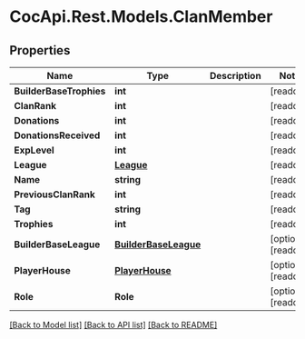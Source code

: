 # CocApi.Rest.Models.ClanMember

## Properties

Name | Type | Description | Notes
------------ | ------------- | ------------- | -------------
**BuilderBaseTrophies** | **int** |  | [readonly] 
**ClanRank** | **int** |  | [readonly] 
**Donations** | **int** |  | [readonly] 
**DonationsReceived** | **int** |  | [readonly] 
**ExpLevel** | **int** |  | [readonly] 
**League** | [**League**](League.md) |  | [readonly] 
**Name** | **string** |  | [readonly] 
**PreviousClanRank** | **int** |  | [readonly] 
**Tag** | **string** |  | [readonly] 
**Trophies** | **int** |  | [readonly] 
**BuilderBaseLeague** | [**BuilderBaseLeague**](BuilderBaseLeague.md) |  | [optional] [readonly] 
**PlayerHouse** | [**PlayerHouse**](PlayerHouse.md) |  | [optional] [readonly] 
**Role** | **Role** |  | [optional] [readonly] 

[[Back to Model list]](../../README.md#documentation-for-models) [[Back to API list]](../../README.md#documentation-for-api-endpoints) [[Back to README]](../../README.md)

